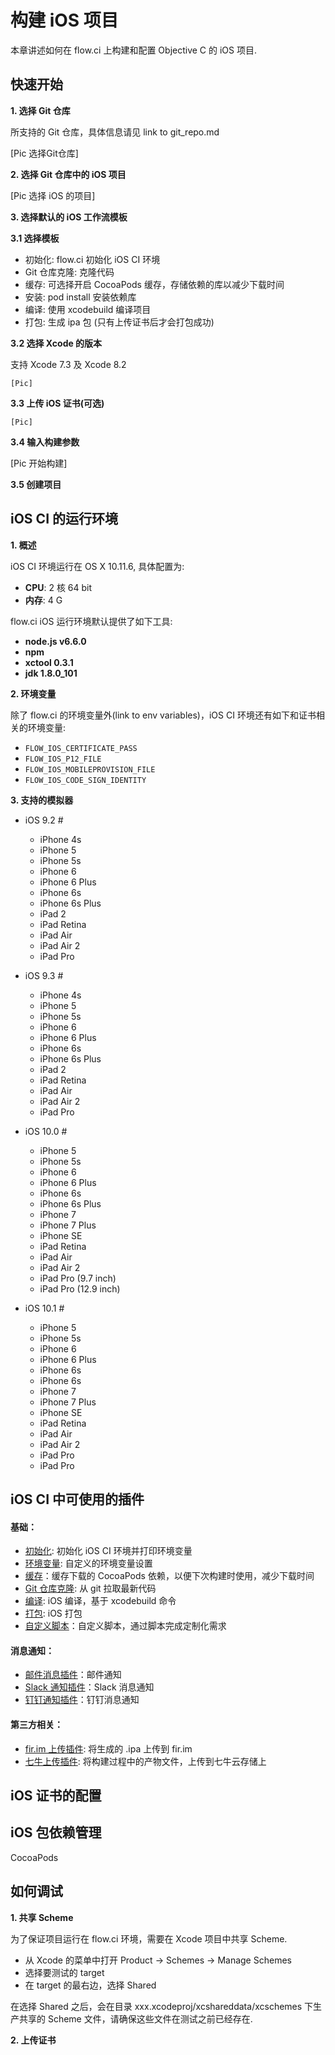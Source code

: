 # 构建 iOS 项目

本章讲述如何在 flow.ci 上构建和配置 Objective C 的 iOS 项目.

## 快速开始

**1. 选择 Git 仓库**

所支持的 Git 仓库，具体信息请见 link to git_repo.md

[Pic 选择Git仓库]


**2. 选择 Git 仓库中的 iOS 项目**


[Pic 选择 iOS 的项目]


**3. 选择默认的 iOS 工作流模板**

**3.1 选择模板**

* 初始化: flow.ci 初始化 iOS CI 环境
* Git 仓库克隆: 克隆代码
* 缓存: 可选择开启 CocoaPods 缓存，存储依赖的库以减少下载时间
* 安装: pod install 安装依赖库
* 编译: 使用 xcodebuild 编译项目
* 打包: 生成 ipa 包 (只有上传证书后才会打包成功)

**3.2 选择 Xcode 的版本**

支持 Xcode 7.3 及 Xcode 8.2

	[Pic] 

**3.3 上传 iOS 证书(可选)**

	[Pic]

**3.4 输入构建参数**

[Pic 开始构建] 

**3.5 创建项目**


## iOS CI 的运行环境

**1. 概述**

iOS CI 环境运行在 OS X 10.11.6, 具体配置为:

 - **CPU**: 2 核 64 bit
 - **内存**: 4 G

flow.ci iOS 运行环境默认提供了如下工具:

 - **node.js v6.6.0**
 - **npm**
 - **xctool 0.3.1**
 - **jdk 1.8.0_101**

**2. 环境变量**

除了 flow.ci 的环境变量外(link to env variables)，iOS CI 环境还有如下和证书相关的环境变量:

- `FLOW_IOS_CERTIFICATE_PASS`
- `FLOW_IOS_P12_FILE`
- `FLOW_IOS_MOBILEPROVISION_FILE`
- `FLOW_IOS_CODE_SIGN_IDENTITY`

**3. 支持的模拟器**

* iOS 9.2 #
	* iPhone 4s
	* iPhone 5
	* iPhone 5s
	* iPhone 6
	* iPhone 6 Plus
	* iPhone 6s
	* iPhone 6s Plus
	* iPad 2
	* iPad Retina
	* iPad Air
	* iPad Air 2
	* iPad Pro

* iOS 9.3 #
	* iPhone 4s
	* iPhone 5
	* iPhone 5s
	* iPhone 6
	* iPhone 6 Plus
	* iPhone 6s
	* iPhone 6s Plus
	* iPad 2
	* iPad Retina
	* iPad Air
	* iPad Air 2
	* iPad Pro

* iOS 10.0 #
  * iPhone 5
  * iPhone 5s
  * iPhone 6
  * iPhone 6 Plus
  * iPhone 6s
  * iPhone 6s Plus
  * iPhone 7
  * iPhone 7 Plus
  * iPhone SE
  * iPad Retina
  * iPad Air
  * iPad Air 2
  * iPad Pro (9.7 inch)
  * iPad Pro (12.9 inch)

* iOS 10.1 #
  * iPhone 5
  * iPhone 5s
  * iPhone 6
  * iPhone 6 Plus
  * iPhone 6s
  * iPhone 6s
  * iPhone 7
  * iPhone 7 Plus
  * iPhone SE
  * iPad Retina
  * iPad Air
  * iPad Air 2
  * iPad Pro
  * iPad Pro


## iOS CI 中可使用的插件

#### 基础：

- [初始化](./plugins_initalize.html): 初始化 iOS CI 环境并打印环境变量
- [环境变量](./plugins_variables.html): 自定义的环境变量设置
- [缓存](./plugins_cache.html)：缓存下载的 CocoaPods 依赖，以便下次构建时使用，减少下载时间
- [Git 仓库克隆](./plugins_git_clone.html): 从 git 拉取最新代码
- [编译](./plugins_build.html): iOS 编译，基于 xcodebuild 命令
- [打包](./plugins_build.html): iOS 打包
- [自定义脚本](./plugins_custom_script.html)：自定义脚本，通过脚本完成定制化需求

#### 消息通知：
- [邮件消息插件](./plugins_email_sender.html)：邮件通知
- [Slack 通知插件](./plugins_slack_notification.html)：Slack 消息通知
- [钉钉通知插件](./plugins_slack_notification.html)：钉钉消息通知

#### 第三方相关：
- [fir.im 上传插件](./plugins_firim_uploader.html): 将生成的 .ipa 上传到 fir.im
- [七牛上传插件](./plugins_qiniu_upload.html): 将构建过程中的产物文件，上传到七牛云存储上


## iOS 证书的配置




## iOS 包依赖管理

CocoaPods 


## 如何调试

**1. 共享 Scheme**

为了保证项目运行在 flow.ci 环境，需要在 Xcode 项目中共享 Scheme.

* 从 Xcode 的菜单中打开 Product → Schemes → Manage Schemes
* 选择要测试的 target
* 在 target 的最右边，选择 Shared

在选择 Shared 之后，会在目录 xxx.xcodeproj/xcshareddata/xcschemes 下生产共享的 Scheme 文件，请确保这些文件在测试之前已经存在.

**2. 上传证书**